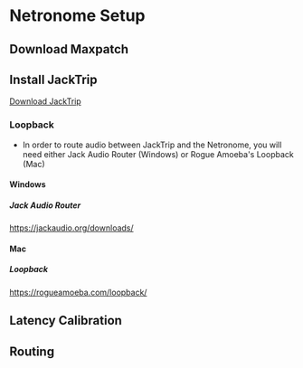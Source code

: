 # Netronome Setup

## Download Maxpatch

## Install JackTrip

[Download JackTrip](https://www.jacktrip.com/download)

### Loopback

- In order to route audio between JackTrip and the Netronome, you will need either Jack Audio Router (Windows) or Rogue Amoeba's Loopback (Mac)

#### Windows

##### Jack Audio Router

https://jackaudio.org/downloads/

#### Mac

##### Loopback

https://rogueamoeba.com/loopback/

## Latency Calibration

## Routing